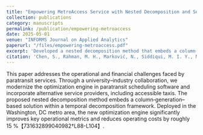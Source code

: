 ```yaml
---
title: "Empowering MetroAccess Service with Nested Decomposition and Service Type Integration"
collection: publications
category: manuscripts
permalink: /publication/empowering-metroaccess
date: 2025-05-01
venue: "INFORMS Journal on Applied Analytics"
paperurl: "/files/empowering-metroaccess.pdf"
excerpt: 'Developed a nested decomposition method that embeds a column‑generation solution within a temporal decomposition framework and integrates alternative service types such as accessible taxis. Deployment in the Washington, DC metro area yielded significant improvements in key operational metrics and ~15 % cost reductions【731632899040982†L88-L104】.'
citation: 'Chen, S., Rahman, M. H., Marković, N., Siddiqui, M. I. Y., Mohebbi, M., & Sun, Y. (2025). "Empowering MetroAccess Service with Nested Decomposition and Service Type Integration." <i>INFORMS Journal on Applied Analytics</i>, 55(3), 238‑253. DOI:10.1287/inte.2024.0123.'
---
```


This paper addresses the operational and financial challenges faced by paratransit services. Through a university–industry collaboration, we modernize the optimization engine in paratransit scheduling software and incorporate alternative service providers, including accessible taxis. The proposed nested decomposition method embeds a column‑generation–based solution within a temporal decomposition framework. Deployed in the Washington, DC metro area, the new optimization engine significantly improves key operational metrics and reduces operating costs by roughly 15 %【731632899040982†L88-L104】.
